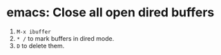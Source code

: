 # emacs: Close all open dired buffers

  1. `M-x ibuffer`
  2. `* /` to mark buffers in dired mode.
  3. `D` to delete them.
